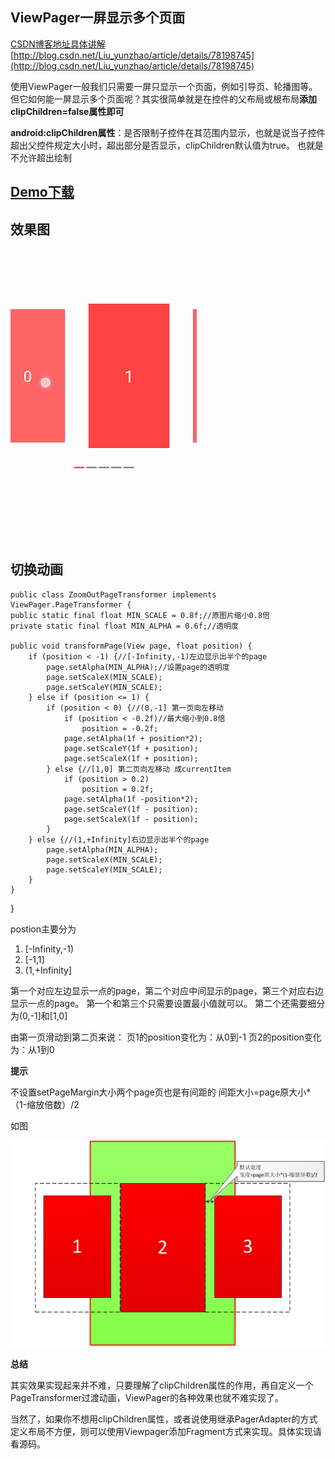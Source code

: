 ## ViewPager一屏显示多个页面 ##

[CSDN博客地址具体讲解](http://blog.csdn.net/Liu_yunzhao/article/details/78198745)
[http://blog.csdn.net/Liu_yunzhao/article/details/78198745](http://blog.csdn.net/Liu_yunzhao/article/details/78198745)

使用ViewPager一般我们只需要一屏只显示一个页面，例如引导页、轮播图等。但它如何能一屏显示多个页面呢？其实很简单就是在控件的父布局或根布局**添加clipChildren=false属性即可**

**android:clipChildren属性**：是否限制子控件在其范围内显示，也就是说当子控件超出父控件规定大小时，超出部分是否显示，clipChildren默认值为true。 也就是不允许超出绘制


## **[Demo下载](https://github.com/liuyunzhao/ViewPageGallery/blob/master/git/app.apk)** ##

## 效果图 ##

![](https://github.com/liuyunzhao/ViewPageGallery/blob/master/git/v_all_fr.gif)

## 切换动画 ##
    public class ZoomOutPageTransformer implements ViewPager.PageTransformer {
    public static final float MIN_SCALE = 0.8f;//原图片缩小0.8倍
    private static final float MIN_ALPHA = 0.6f;//透明度

    public void transformPage(View page, float position) {
        if (position < -1) {//[-Infinity,-1)左边显示出半个的page
            page.setAlpha(MIN_ALPHA);//设置page的透明度
            page.setScaleX(MIN_SCALE);
            page.setScaleY(MIN_SCALE);
        } else if (position <= 1) {
            if (position < 0) {//(0,-1] 第一页向左移动
                if (position < -0.2f)//最大缩小到0.8倍
                    position = -0.2f;
                page.setAlpha(1f + position*2);
                page.setScaleY(1f + position);
                page.setScaleX(1f + position);
            } else {//[1,0] 第二页向左移动 成currentItem
                if (position > 0.2)
                    position = 0.2f;
                page.setAlpha(1f -position*2);
                page.setScaleY(1f - position);
                page.setScaleX(1f - position);
            }
        } else {//(1,+Infinity]右边显示出半个的page
            page.setAlpha(MIN_ALPHA);
            page.setScaleX(MIN_SCALE);
            page.setScaleY(MIN_SCALE);
        }
    }
}

postion主要分为

1. [-Infinity,-1)
2. [-1,1]
3. (1,+Infinity]

第一个对应左边显示一点的page，第二个对应中间显示的page，第三个对应右边显示一点的page。
第一个和第三个只需要设置最小值就可以。
第二个还需要细分为(0,-1]和[1,0]

由第一页滑动到第二页来说：
页1的position变化为：从0到-1
页2的position变化为：从1到0

**提示**

不设置setPageMargin大小两个page页也是有间距的
间距大小=page原大小*（1-缩放倍数）/2

如图

![](https://github.com/liuyunzhao/ViewPageGallery/blob/master/git/11.png)


**总结**

其实效果实现起来并不难，只要理解了clipChildren属性的作用，再自定义一个PageTransformer过渡动画，ViewPager的各种效果也就不难实现了。

当然了，如果你不想用clipChildren属性，或者说使用继承PagerAdapter的方式定义布局不方便，则可以使用Viewpager添加Fragment方式来实现。具体实现请看源码。

